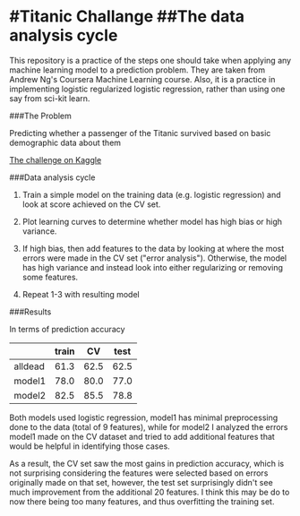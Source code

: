 #Titanic Challange
##The data analysis cycle
=================

This repository is a practice of the steps one should take when applying any machine learning model to a prediction problem. They are taken from Andrew Ng's Coursera Machine Learning course. Also, it is a practice in implementing logistic regularized logistic regression, rather than using one say from sci-kit learn.

###The Problem

Predicting whether a passenger of the Titanic survived based on basic demographic data about them

[The challenge on Kaggle](https://www.kaggle.com/c/titanic-gettingStarted)

###Data analysis cycle


1.  Train a simple model on the training data (e.g. logistic regression) and look at score achieved on the CV set. 

2.  Plot learning curves to determine whether model has high bias or high variance. 

3.  If high bias, then add features to the data by looking at where the most errors were made in the CV set ("error analysis"). Otherwise, the model has high variance and instead look into either regularizing or removing some features.

4.  Repeat 1-3 with resulting model

###Results

In terms of prediction accuracy

|         | train | CV | test |
|---------|-------|----|------|
| alldead |   61.3    |  62.5  |   62.5   |
| model1  |   78.0    |  80.0  |   77.0   |
| model2  |   82.5    |  85.5  |  78.8    |

Both models used logistic regression, model1 has minimal preprocessing done to the data (total of 9 features), while for model2 I analyzed the errors model1 made on the CV dataset and tried to add additional features that would be helpful in identifying those cases. 

As a result, the CV set saw the most gains in prediction accuracy, which is not surprising considering the features were selected based on errors originally made on that set, however, the test set surprisingly didn't see much improvement from the additional 20 features. I think this may be do to now there being too many features, and thus overfitting the training set.
